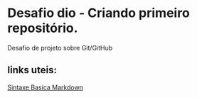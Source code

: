 # Desafio dio - Criando primeiro repositório.
Desafio de projeto sobre Git/GitHub
## links uteis:
[Sintaxe Basica Markdown](https://docs.pipz.com/central-de-ajuda/learning-center/guia-basico-de-markdown#open)

